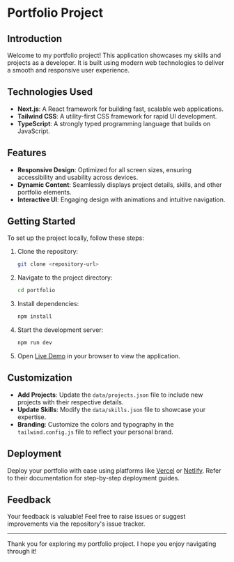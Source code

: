 # Portfolio Project

## Introduction

Welcome to my portfolio project! This application showcases my skills and projects as a developer. It is built using modern web technologies to deliver a smooth and responsive user experience.

## Technologies Used

- **Next.js**: A React framework for building fast, scalable web applications.
- **Tailwind CSS**: A utility-first CSS framework for rapid UI development.
- **TypeScript**: A strongly typed programming language that builds on JavaScript.

## Features

- **Responsive Design**: Optimized for all screen sizes, ensuring accessibility and usability across devices.
- **Dynamic Content**: Seamlessly displays project details, skills, and other portfolio elements.
- **Interactive UI**: Engaging design with animations and intuitive navigation.

## Getting Started

To set up the project locally, follow these steps:

1. Clone the repository:
   ```bash
   git clone <repository-url>
   ```

2. Navigate to the project directory:
   ```bash
   cd portfolio
   ```

3. Install dependencies:
   ```bash
   npm install
   ```

4. Start the development server:
   ```bash
   npm run dev
   ```

5. Open [Live Demo](https://portfolio-blue-mu-82.vercel.app/) in your browser to view the application.

## Customization

- **Add Projects**: Update the `data/projects.json` file to include new projects with their respective details.
- **Update Skills**: Modify the `data/skills.json` file to showcase your expertise.
- **Branding**: Customize the colors and typography in the `tailwind.config.js` file to reflect your personal brand.

## Deployment

Deploy your portfolio with ease using platforms like [Vercel](https://vercel.com/) or [Netlify](https://www.netlify.com/). Refer to their documentation for step-by-step deployment guides.

## Feedback

Your feedback is valuable! Feel free to raise issues or suggest improvements via the repository's issue tracker.

---

Thank you for exploring my portfolio project. I hope you enjoy navigating through it!

